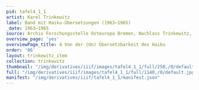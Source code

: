 ```yaml
---
pid: tafel4_1_1
artist: Karel Trinkewitz
label: Band mit Haiku-Übersetzungen (1963–1965)
_date: 1963–1965
source: Archiv Forschungsstelle Osteuropa Bremen, Nachlass Trinkewitz, FSO 2–060.
overview_page: 'yes'
overviewPage_title: 4 Von der (Un) Übersetzbarkeit des Haiku
order: '06'
layout: trinkewitz_item
collection: trinkewitz
thumbnail: "/img/derivatives/iiif/images/tafel4_1_1/full/250,/0/default.jpg"
full: "/img/derivatives/iiif/images/tafel4_1_1/full/1140,/0/default.jpg"
manifest: "/img/derivatives/iiif/tafel4_1_1/manifest.json"
---
```

